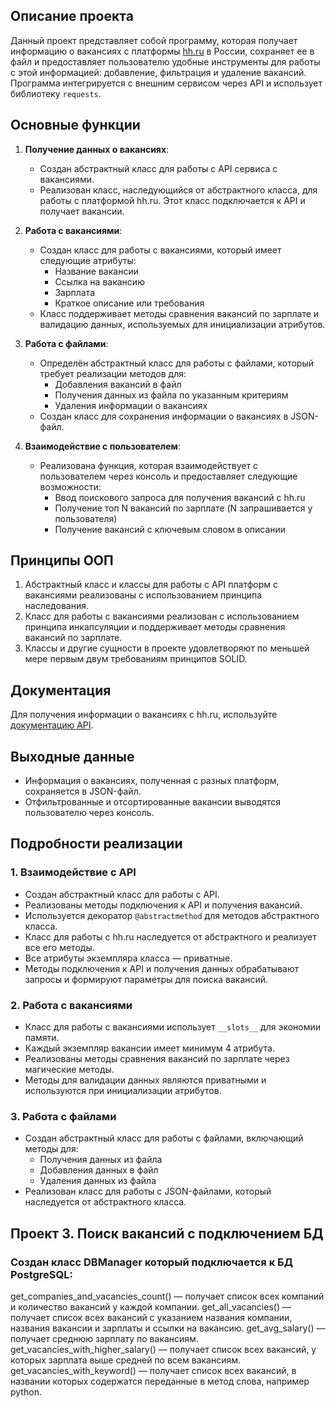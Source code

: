 ## Описание проекта

Данный проект представляет собой программу, которая получает информацию о вакансиях с платформы [hh.ru](https://hh.ru) в России, сохраняет ее в файл и предоставляет пользователю удобные инструменты для работы с этой информацией: добавление, фильтрация и удаление вакансий. Программа интегрируется с внешним сервисом через API и использует библиотеку `requests`.

## Основные функции

1. **Получение данных о вакансиях**:
   - Создан абстрактный класс для работы с API сервиса с вакансиями.
   - Реализован класс, наследующийся от абстрактного класса, для работы с платформой hh.ru. Этот класс подключается к API и получает вакансии.

2. **Работа с вакансиями**:
   - Создан класс для работы с вакансиями, который имеет следующие атрибуты:
     - Название вакансии
     - Ссылка на вакансию
     - Зарплата
     - Краткое описание или требования
   - Класс поддерживает методы сравнения вакансий по зарплате и валидацию данных, используемых для инициализации атрибутов.

3. **Работа с файлами**:
   - Определён абстрактный класс для работы с файлами, который требует реализации методов для:
     - Добавления вакансий в файл
     - Получения данных из файла по указанным критериям
     - Удаления информации о вакансиях
   - Создан класс для сохранения информации о вакансиях в JSON-файл.

4. **Взаимодействие с пользователем**:
   - Реализована функция, которая взаимодействует с пользователем через консоль и предоставляет следующие возможности:
     - Ввод поискового запроса для получения вакансий с hh.ru
     - Получение топ N вакансий по зарплате (N запрашивается у пользователя)
     - Получение вакансий с ключевым словом в описании

## Принципы ООП

1. Абстрактный класс и классы для работы с API платформ с вакансиями реализованы с использованием принципа наследования.
2. Класс для работы с вакансиями реализован с использованием принципа инкапсуляции и поддерживает методы сравнения вакансий по зарплате.
3. Классы и другие сущности в проекте удовлетворяют по меньшей мере первым двум требованиям принципов SOLID.

## Документация

Для получения информации о вакансиях с hh.ru, используйте [документацию API](https://github.com/hhru/api/).

## Выходные данные

- Информация о вакансиях, полученная с разных платформ, сохраняется в JSON-файл.
- Отфильтрованные и отсортированные вакансии выводятся пользователю через консоль.

## Подробности реализации

### 1. Взаимодействие с API

- Создан абстрактный класс для работы с API.
- Реализованы методы подключения к API и получения вакансий.
- Используется декоратор `@abstractmethod` для методов абстрактного класса.
- Класс для работы с hh.ru наследуется от абстрактного и реализует все его методы.
- Все атрибуты экземпляра класса — приватные.
- Методы подключения к API и получения данных обрабатывают запросы и формируют параметры для поиска вакансий.

### 2. Работа с вакансиями

- Класс для работы с вакансиями использует `__slots__` для экономии памяти.
- Каждый экземпляр вакансии имеет минимум 4 атрибута.
- Реализованы методы сравнения вакансий по зарплате через магические методы.
- Методы для валидации данных являются приватными и используются при инициализации атрибутов.

### 3. Работа с файлами

- Создан абстрактный класс для работы с файлами, включающий методы для:
  - Получения данных из файла
  - Добавления данных в файл
  - Удаления данных из файла
- Реализован класс для работы с JSON-файлами, который наследуется от абстрактного класса.

## Проект 3. Поиск вакансий с подключением БД

### Cоздан класс DBManager который подключается к  БД PostgreSQL:

get_companies_and_vacancies_count()
 — получает список всех компаний и количество вакансий у каждой компании.
get_all_vacancies()
 — получает список всех вакансий с указанием названия компании, названия вакансии и зарплаты и ссылки на вакансию.
get_avg_salary()
 — получает среднюю зарплату по вакансиям.
get_vacancies_with_higher_salary()
 — получает список всех вакансий, у которых зарплата выше средней по всем вакансиям.
get_vacancies_with_keyword()
 — получает список всех вакансий, в названии которых содержатся переданные в метод слова, например python.